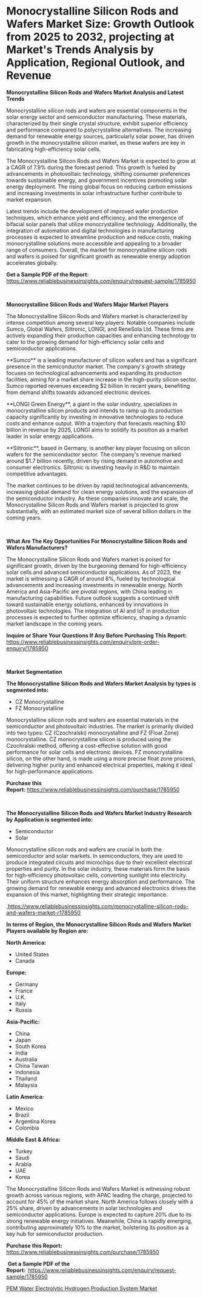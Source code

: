 <p><h1>Monocrystalline Silicon Rods and Wafers Market Size: Growth Outlook from 2025 to 2032, projecting at Market's Trends Analysis by Application, Regional Outlook, and Revenue</h1></p><p><strong>Monocrystalline Silicon Rods and Wafers Market Analysis and Latest Trends</strong></p>
<p><p>Monocrystalline silicon rods and wafers are essential components in the solar energy sector and semiconductor manufacturing. These materials, characterized by their single crystal structure, exhibit superior efficiency and performance compared to polycrystalline alternatives. The increasing demand for renewable energy sources, particularly solar power, has driven growth in the monocrystalline silicon market, as these wafers are key in fabricating high-efficiency solar cells.</p><p>The Monocrystalline Silicon Rods and Wafers Market is expected to grow at a CAGR of 7.9% during the forecast period. This growth is fueled by advancements in photovoltaic technology, shifting consumer preferences towards sustainable energy, and government incentives promoting solar energy deployment. The rising global focus on reducing carbon emissions and increasing investments in solar infrastructure further contribute to market expansion.</p><p>Latest trends include the development of improved wafer production techniques, which enhance yield and efficiency, and the emergence of bifacial solar panels that utilize monocrystalline technology. Additionally, the integration of automation and digital technologies in manufacturing processes is expected to streamline production and reduce costs, making monocrystalline solutions more accessible and appealing to a broader range of consumers. Overall, the market for monocrystalline silicon rods and wafers is poised for significant growth as renewable energy adoption accelerates globally.</p></p>
<p><strong>Get a Sample PDF of the Report:&nbsp;</strong> <a href="https://www.reliablebusinessinsights.com/enquiry/request-sample/1785950?utm_campaign=2306&utm_medium=2&utm_source=Github&utm_content=ia&utm_term=25032025&utm_id=monocrystalline-silicon-rods-and-wafers">https://www.reliablebusinessinsights.com/enquiry/request-sample/1785950</a></p>
<p>&nbsp;</p>
<p><strong>Monocrystalline Silicon Rods and Wafers Major Market Players</strong></p>
<p><p>The Monocrystalline Silicon Rods and Wafers market is characterized by intense competition among several key players. Notable companies include Sumco, Global Wafers, Siltronic, LONGI, and ReneSola Ltd. These firms are actively expanding their production capacities and enhancing technology to cater to the growing demand for high-efficiency solar cells and semiconductor applications.</p><p>**Sumco** is a leading manufacturer of silicon wafers and has a significant presence in the semiconductor market. The company's growth strategy focuses on technological advancements and expanding its production facilities, aiming for a market share increase in the high-purity silicon sector. Sumco reported revenues exceeding $2 billion in recent years, benefiting from demand shifts towards advanced electronic devices.</p><p>**LONGI Green Energy**, a giant in the solar industry, specializes in monocrystalline silicon products and intends to ramp up its production capacity significantly by investing in innovative technologies to reduce costs and enhance output. With a trajectory that forecasts reaching $10 billion in revenue by 2025, LONGI aims to solidify its position as a market leader in solar energy applications.</p><p>**Siltronic**, based in Germany, is another key player focusing on silicon wafers for the semiconductor sector. The company's revenue marked around $1.7 billion recently, driven by rising demand in automotive and consumer electronics. Siltronic is investing heavily in R&D to maintain competitive advantages.</p><p>The market continues to be driven by rapid technological advancements, increasing global demand for clean energy solutions, and the expansion of the semiconductor industry. As these companies innovate and scale, the Monocrystalline Silicon Rods and Wafers market is projected to grow substantially, with an estimated market size of several billion dollars in the coming years.</p></p>
<p>&nbsp;</p>
<p><strong>What Are The Key Opportunities For Monocrystalline Silicon Rods and Wafers Manufacturers?</strong></p>
<p><p>The Monocrystalline Silicon Rods and Wafers market is poised for significant growth, driven by the burgeoning demand for high-efficiency solar cells and advanced semiconductor applications. As of 2023, the market is witnessing a CAGR of around 8%, fueled by technological advancements and increasing investments in renewable energy. North America and Asia-Pacific are pivotal regions, with China leading in manufacturing capabilities. Future outlook suggests a continued shift toward sustainable energy solutions, enhanced by innovations in photovoltaic technologies. The integration of AI and IoT in production processes is expected to further optimize efficiency, shaping a dynamic market landscape in the coming years.</p></p>
<p><strong>Inquire or Share Your Questions If Any Before Purchasing This Report:</strong> <a href="https://www.reliablebusinessinsights.com/enquiry/pre-order-enquiry/1785950?utm_campaign=2306&utm_medium=2&utm_source=Github&utm_content=ia&utm_term=25032025&utm_id=monocrystalline-silicon-rods-and-wafers">https://www.reliablebusinessinsights.com/enquiry/pre-order-enquiry/1785950</a></p>
<p>&nbsp;</p>
<p><strong>Market Segmentation</strong></p>
<p><strong>The Monocrystalline Silicon Rods and Wafers Market Analysis by types is segmented into:</strong></p>
<p><ul><li>CZ Monocrystalline</li><li>FZ Monocrystalline</li></ul></p>
<p><p>Monocrystalline silicon rods and wafers are essential materials in the semiconductor and photovoltaic industries. The market is primarily divided into two types: CZ (Czochralski) monocrystalline and FZ (Float Zone) monocrystalline. CZ monocrystalline silicon is produced using the Czochralski method, offering a cost-effective solution with good performance for solar cells and electronic devices. FZ monocrystalline silicon, on the other hand, is made using a more precise float zone process, delivering higher purity and enhanced electrical properties, making it ideal for high-performance applications.</p></p>
<p><strong>Purchase this Report:&nbsp;</strong><a href="https://www.reliablebusinessinsights.com/purchase/1785950?utm_campaign=2306&utm_medium=2&utm_source=Github&utm_content=ia&utm_term=25032025&utm_id=monocrystalline-silicon-rods-and-wafers">https://www.reliablebusinessinsights.com/purchase/1785950</a></p>
<p>&nbsp;</p>
<p><strong>The Monocrystalline Silicon Rods and Wafers Market Industry Research by Application is segmented into:</strong></p>
<p><ul><li>Semiconductor</li><li>Solar</li></ul></p>
<p><p>Monocrystalline silicon rods and wafers are crucial in both the semiconductor and solar markets. In semiconductors, they are used to produce integrated circuits and microchips due to their excellent electrical properties and purity. In the solar industry, these materials form the basis for high-efficiency photovoltaic cells, converting sunlight into electricity. Their uniform structure enhances energy absorption and performance. The growing demand for renewable energy and advanced electronics drives the expansion of this market, highlighting their strategic importance.</p></p>
<p><a href="https://www.reliablebusinessinsights.com/monocrystalline-silicon-rods-and-wafers-market-r1785950?utm_campaign=2306&utm_medium=2&utm_source=Github&utm_content=ia&utm_term=25032025&utm_id=monocrystalline-silicon-rods-and-wafers">&nbsp;https://www.reliablebusinessinsights.com/monocrystalline-silicon-rods-and-wafers-market-r1785950</a></p>
<p><strong>In terms of Region, the Monocrystalline Silicon Rods and Wafers Market Players available by Region are:</strong></p>
<p>
    <p> <strong> North America: </strong>
        <ul>
            <li>United States</li>
            <li>Canada</li>
        </ul>
        </p> 
    <p> <strong> Europe: </strong>
        <ul>
            <li>Germany</li>
            <li>France</li>
            <li>U.K.</li>
            <li>Italy</li>
            <li>Russia</li>
        </ul>
        </p> 
    <p> <strong> Asia-Pacific: </strong>
        <ul>
            <li>China</li>
            <li>Japan</li>
            <li>South Korea</li>
            <li>India</li>
            <li>Australia</li>
            <li>China Taiwan</li>
            <li>Indonesia</li>
            <li>Thailand</li>
            <li>Malaysia</li>
        </ul>
        </p> 
    <p> <strong> Latin America: </strong>
        <ul>
            <li>Mexico</li>
            <li>Brazil</li>
            <li>Argentina Korea</li>
            <li>Colombia</li>
        </ul>
        </p> 
    <p> <strong> Middle East & Africa: </strong>
        <ul>
            <li>Turkey</li>
            <li>Saudi</li>
            <li>Arabia</li>
            <li>UAE</li>
            <li>Korea</li>
        </ul>
    </p>
    </p>
<p><p>The Monocrystalline Silicon Rods and Wafers Market is witnessing robust growth across various regions, with APAC leading the charge, projected to account for 45% of the market share. North America follows closely with a 25% share, driven by advancements in solar technologies and semiconductor applications. Europe is expected to capture 20% due to its strong renewable energy initiatives. Meanwhile, China is rapidly emerging, contributing approximately 10% to the market, bolstering its position as a key hub for semiconductor production.</p></p>
<p><strong>Purchase this Report: </strong><a href="https://www.reliablebusinessinsights.com/purchase/1785950?utm_campaign=2306&utm_medium=2&utm_source=Github&utm_content=ia&utm_term=25032025&utm_id=monocrystalline-silicon-rods-and-wafers">https://www.reliablebusinessinsights.com/purchase/1785950</a></p>
<p>&nbsp;<strong>Get a Sample PDF of the Report:&nbsp;&nbsp;</strong><a href="https://www.reliablebusinessinsights.com/enquiry/request-sample/1785950?utm_campaign=2306&utm_medium=2&utm_source=Github&utm_content=ia&utm_term=25032025&utm_id=monocrystalline-silicon-rods-and-wafers">https://www.reliablebusinessinsights.com/enquiry/request-sample/1785950</a></p>
<p><strong></strong></p>
<p><p><a href="https://github.com/comasnickie/Market-Research-Report-List-1/blob/main/pem-water-electrolytic-hydrogen-production-system-market.md?utm_campaign=2306&utm_medium=2&utm_source=Github&utm_content=ia&utm_term=25032025&utm_id=monocrystalline-silicon-rods-and-wafers">PEM Water Electrolytic Hydrogen Production System Market</a></p></p>